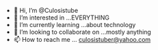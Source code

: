 - 👋 Hi, I’m @Culosistube
- 👀 I’m interested in ...EVERYTHING 
- 🌱 I’m currently learning ...about technology 
- 💞️ I’m looking to collaborate on ...mostly anything 
- 📫 How to reach me ... culosistuber@yahoo.com 

<!---
Culosistube/Culosistube is a ✨ special ✨ repository because its `README.md` (this file) appears on your GitHub profile.
You can click the Preview link to take a look at your changes.
--->
